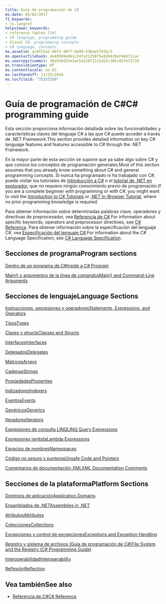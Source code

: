```yaml
---
title: Guía de programación de C#
ms.date: 05/02/2017
f1_keywords:
- cs.langref
helpviewer_keywords:
- reference tables [C#]
- C# language, programming guide
- Visual C#, programming concepts
- C# language, concepts
ms.assetid: ac0f23a2-6bf3-4077-be99-538ae5fd3bc5
ms.openlocfilehash: de40369a661c347a2125075e820420af4eb71cac
ms.sourcegitcommit: 30a558d23e3ac5a52071121a52c305c85fe15726
ms.translationtype: HT
ms.contentlocale: es-ES
ms.lasthandoff: 12/25/2019
ms.locfileid: "75337250"
---
```

# <a name="c-programming-guide"></a><span data-ttu-id="50ec1-102">Guía de programación de C#</span><span class="sxs-lookup"><span data-stu-id="50ec1-102">C# programming guide</span></span>

<span data-ttu-id="50ec1-103">Esta sección proporciona información detallada sobre las funcionalidades y características claves del lenguaje C# a las que C# puede acceder a través de .NET Framework.</span><span class="sxs-lookup"><span data-stu-id="50ec1-103">This section provides detailed information on key C# language features and features accessible to C# through the .NET Framework.</span></span>  
  
 <span data-ttu-id="50ec1-104">En la mayor parte de esta sección se supone que ya sabe algo sobre C# y que conoce los conceptos de programación generales.</span><span class="sxs-lookup"><span data-stu-id="50ec1-104">Most of this section assumes that you already know something about C# and general programming concepts.</span></span> <span data-ttu-id="50ec1-105">Si nunca ha programado ni ha trabajado con C#, puede visitar los tutoriales de [Introducción a C#](../tutorials/intro-to-csharp/index.md) o el [tutorial de .NET en explorador](https://dotnet.microsoft.com/learn/dotnet/in-browser-tutorial/1), que no requiere ningún conocimiento previo de programación.</span><span class="sxs-lookup"><span data-stu-id="50ec1-105">If you are a complete beginner with programming or with C#, you might want to visit the [Introduction to C# Tutorials](../tutorials/intro-to-csharp/index.md) or [.NET In-Browser Tutorial](https://dotnet.microsoft.com/learn/dotnet/in-browser-tutorial/1), where no prior programming knowledge is required.</span></span>  
  
 <span data-ttu-id="50ec1-106">Para obtener información sobre determinadas palabras clave, operadores y directivas de preprocesador, vea [Referencia de C#](../language-reference/index.md).</span><span class="sxs-lookup"><span data-stu-id="50ec1-106">For information about specific keywords, operators and preprocessor directives, see [C# Reference](../language-reference/index.md).</span></span> <span data-ttu-id="50ec1-107">Para obtener información sobre la especificación del lenguaje C#, vea [Especificación del lenguaje C#](/dotnet/csharp/language-reference/language-specification/introduction).</span><span class="sxs-lookup"><span data-stu-id="50ec1-107">For information about the C# Language Specification, see [C# Language Specification](/dotnet/csharp/language-reference/language-specification/introduction).</span></span>  
  
## <a name="program-sections"></a><span data-ttu-id="50ec1-108">Secciones de programa</span><span class="sxs-lookup"><span data-stu-id="50ec1-108">Program sections</span></span>

[<span data-ttu-id="50ec1-109">Dentro de un programa de C#</span><span class="sxs-lookup"><span data-stu-id="50ec1-109">Inside a C# Program</span></span>](./inside-a-program/index.md)  
  
[<span data-ttu-id="50ec1-110">Main() y argumentos de la línea de comandos</span><span class="sxs-lookup"><span data-stu-id="50ec1-110">Main() and Command-Line Arguments</span></span>](./main-and-command-args/index.md)  

## <a name="language-sections"></a><span data-ttu-id="50ec1-111">Secciones de lenguaje</span><span class="sxs-lookup"><span data-stu-id="50ec1-111">Language Sections</span></span>

[<span data-ttu-id="50ec1-112">Instrucciones, expresiones y operadores</span><span class="sxs-lookup"><span data-stu-id="50ec1-112">Statements, Expressions, and Operators</span></span>](./statements-expressions-operators/index.md)  

 [<span data-ttu-id="50ec1-113">Tipos</span><span class="sxs-lookup"><span data-stu-id="50ec1-113">Types</span></span>](./types/index.md)  

 [<span data-ttu-id="50ec1-114">Clases y structs</span><span class="sxs-lookup"><span data-stu-id="50ec1-114">Classes and Structs</span></span>](./classes-and-structs/index.md)  
  
 [<span data-ttu-id="50ec1-115">Interfaces</span><span class="sxs-lookup"><span data-stu-id="50ec1-115">Interfaces</span></span>](./interfaces/index.md)  

 [<span data-ttu-id="50ec1-116">Delegados</span><span class="sxs-lookup"><span data-stu-id="50ec1-116">Delegates</span></span>](./delegates/index.md)  

 [<span data-ttu-id="50ec1-117">Matrices</span><span class="sxs-lookup"><span data-stu-id="50ec1-117">Arrays</span></span>](./arrays/index.md)  
  
 [<span data-ttu-id="50ec1-118">Cadenas</span><span class="sxs-lookup"><span data-stu-id="50ec1-118">Strings</span></span>](./strings/index.md)  
  
 [<span data-ttu-id="50ec1-119">Propiedades</span><span class="sxs-lookup"><span data-stu-id="50ec1-119">Properties</span></span>](./classes-and-structs/properties.md)  
  
 [<span data-ttu-id="50ec1-120">Indizadores</span><span class="sxs-lookup"><span data-stu-id="50ec1-120">Indexers</span></span>](./indexers/index.md)  
  
 [<span data-ttu-id="50ec1-121">Eventos</span><span class="sxs-lookup"><span data-stu-id="50ec1-121">Events</span></span>](./events/index.md)  
  
 [<span data-ttu-id="50ec1-122">Genéricos</span><span class="sxs-lookup"><span data-stu-id="50ec1-122">Generics</span></span>](./generics/index.md)  
  
 [<span data-ttu-id="50ec1-123">Iteradores</span><span class="sxs-lookup"><span data-stu-id="50ec1-123">Iterators</span></span>](./concepts/iterators.md)
  
 [<span data-ttu-id="50ec1-124">Expresiones de consulta LINQ</span><span class="sxs-lookup"><span data-stu-id="50ec1-124">LINQ Query Expressions</span></span>](../linq/index.md)  
  
 [<span data-ttu-id="50ec1-125">Expresiones lambda</span><span class="sxs-lookup"><span data-stu-id="50ec1-125">Lambda Expressions</span></span>](./statements-expressions-operators/lambda-expressions.md)  
  
 [<span data-ttu-id="50ec1-126">Espacios de nombres</span><span class="sxs-lookup"><span data-stu-id="50ec1-126">Namespaces</span></span>](./namespaces/index.md)  
  
 [<span data-ttu-id="50ec1-127">Código no seguro y punteros</span><span class="sxs-lookup"><span data-stu-id="50ec1-127">Unsafe Code and Pointers</span></span>](./unsafe-code-pointers/index.md)  
  
 [<span data-ttu-id="50ec1-128">Comentarios de documentación XML</span><span class="sxs-lookup"><span data-stu-id="50ec1-128">XML Documentation Comments</span></span>](./xmldoc/index.md)  
  
## <a name="platform-sections"></a><span data-ttu-id="50ec1-129">Secciones de la plataforma</span><span class="sxs-lookup"><span data-stu-id="50ec1-129">Platform Sections</span></span>

 [<span data-ttu-id="50ec1-130">Dominios de aplicación</span><span class="sxs-lookup"><span data-stu-id="50ec1-130">Application Domains</span></span>](../../framework/app-domains/application-domains.md)  
  
 [<span data-ttu-id="50ec1-131">Ensamblados de .NET</span><span class="sxs-lookup"><span data-stu-id="50ec1-131">Assemblies in .NET</span></span>](../../standard/assembly/index.md)  
  
 [<span data-ttu-id="50ec1-132">Atributos</span><span class="sxs-lookup"><span data-stu-id="50ec1-132">Attributes</span></span>](./concepts/attributes/index.md)  
  
 [<span data-ttu-id="50ec1-133">Colecciones</span><span class="sxs-lookup"><span data-stu-id="50ec1-133">Collections</span></span>](./concepts/collections.md)  
  
 [<span data-ttu-id="50ec1-134">Excepciones y control de excepciones</span><span class="sxs-lookup"><span data-stu-id="50ec1-134">Exceptions and Exception Handling</span></span>](./exceptions/index.md)  
  
 [<span data-ttu-id="50ec1-135">Registro y sistema de archivos (Guía de programación de C#)</span><span class="sxs-lookup"><span data-stu-id="50ec1-135">File System and the Registry (C# Programming Guide)</span></span>](./file-system/index.md)  
  
 [<span data-ttu-id="50ec1-136">Interoperabilidad</span><span class="sxs-lookup"><span data-stu-id="50ec1-136">Interoperability</span></span>](./interop/index.md)  
  
 [<span data-ttu-id="50ec1-137">Reflexión</span><span class="sxs-lookup"><span data-stu-id="50ec1-137">Reflection</span></span>](./concepts/reflection.md)  
  
## <a name="see-also"></a><span data-ttu-id="50ec1-138">Vea también</span><span class="sxs-lookup"><span data-stu-id="50ec1-138">See also</span></span>

- [<span data-ttu-id="50ec1-139">Referencia de C#</span><span class="sxs-lookup"><span data-stu-id="50ec1-139">C# Reference</span></span>](../language-reference/index.md)
